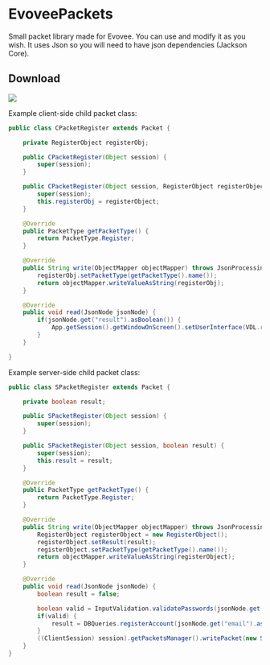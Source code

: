 # EvoveePackets
Small packet library made for Evovee. You can use and modify it as you wish. It uses Json so you will need to have json dependencies (Jackson Core).

## Download
[![](https://www.jitpack.io/v/FrostedCA/EvoveePackets.svg)](https://www.jitpack.io/#FrostedCA/EvoveePackets/v1.8)

Example client-side child packet class:
```java
public class CPacketRegister extends Packet {

    private RegisterObject registerObj;

    public CPacketRegister(Object session) {
        super(session);
    }

    public CPacketRegister(Object session, RegisterObject registerObject) {
        super(session);
        this.registerObj = registerObject;
    }

    @Override
    public PacketType getPacketType() {
        return PacketType.Register;
    }

    @Override
    public String write(ObjectMapper objectMapper) throws JsonProcessingException {
        registerObj.setPacketType(getPacketType().name());
        return objectMapper.writeValueAsString(registerObj);
    }

    @Override
    public void read(JsonNode jsonNode) {
        if(jsonNode.get("result").asBoolean()) {
            App.getSession().getWindowOnScreen().setUserInterface(VDL.registerUI);
        }
    }

}
```

Example server-side child packet class:
```java
public class SPacketRegister extends Packet {

    private boolean result;

    public SPacketRegister(Object session) {
        super(session);
    }

    public SPacketRegister(Object session, boolean result) {
        super(session);
        this.result = result;
    }

    @Override
    public PacketType getPacketType() {
        return PacketType.Register;
    }

    @Override
    public String write(ObjectMapper objectMapper) throws JsonProcessingException {
        RegisterObject registerObject = new RegisterObject();
        registerObject.setResult(result);
        registerObject.setPacketType(getPacketType().name());
        return objectMapper.writeValueAsString(registerObject);
    }

    @Override
    public void read(JsonNode jsonNode) {
        boolean result = false;

        boolean valid = InputValidation.validatePasswords(jsonNode.get("password").asText(), jsonNode.get("confPassword").asText());
        if(valid) {
            result = DBQueries.registerAccount(jsonNode.get("email").asText(), jsonNode.get("password").asText());
        }
        ((ClientSession) session).getPacketsManager().writePacket(new SPacketRegister(session, result));
    }
}
```
